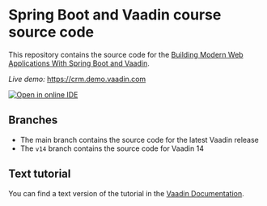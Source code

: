 # Spring Boot and Vaadin course source code

This repository contains the source code for the [Building Modern Web Applications With Spring Boot and Vaadin](https://vaadin.com/docs/latest/flow/tutorials/in-depth-course).

*Live demo:* https://crm.demo.vaadin.com

[![Open in online IDE ](https://img.shields.io/badge/Gitpod-Ready--to--Code-blue?logo=gitpod)](https://gitpod.io/#https://github.com/vaadin/flow-crm-tutorial) 

## Branches

- The main branch contains the source code for the latest Vaadin release
- The `v14` branch contains the source code for Vaadin 14


## Text tutorial
You can find a text version of the tutorial in the [Vaadin Documentation](https://vaadin.com/docs/latest/flow/tutorials/in-depth-course).
